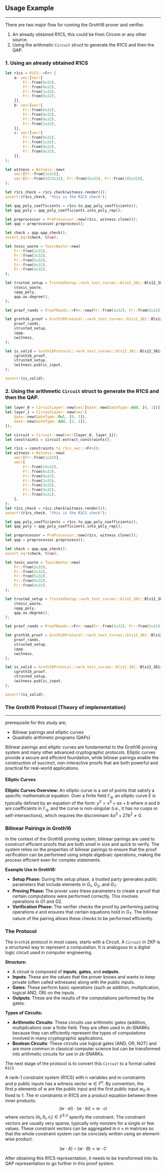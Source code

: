 ## Usage Example
------------------

There are two major flow for running the Groth16 prover and verifier.
1. An already obtained R1CS, this could be from Circom or any other source.
2. Using the  arithmetic `Circuit` struct to generate the R1CS and then the QAP.

### 1. Using an already obtained R1CS

```rust
let r1cs = R1CS::<Fr> {
    a: vec![vec![
        Fr::from(0u32),
        Fr::from(0u32),
        Fr::from(1u32),
        Fr::from(0u32),
    ]],
    b: vec![vec![
        Fr::from(0u32),
        Fr::from(0u32),
        Fr::from(0u32),
        Fr::from(1u32),
    ]],
    c: vec![vec![
        Fr::from(0u32),
        Fr::from(1u32),
        Fr::from(0u32),
        Fr::from(0u32),
    ]],
};

let witness = Witness::new(
    vec![Fr::from(1u32)],
    vec![Fr::from(4223u32), Fr::from(41u32), Fr::from(103u32)],
);

let r1cs_check = r1cs.check(witness.render());
assert!(r1cs_check, "this is the R1CS check");

let qap_poly_coefficients = r1cs.to_qap_poly_coefficients();
let qap_poly = qap_poly_coefficients.into_poly_rep();

let preprocessor = PreProcessor::new(r1cs, witness.clone());
let qap = preprocessor.preprocess();

let check = qap.qap_check();
assert_eq!(check, true);

let toxic_waste = ToxicWaste::new(
    Fr::from(2u32),
    Fr::from(3u32),
    Fr::from(5u32),
    Fr::from(6u32),
    Fr::from(4u32),
);

let trusted_setup = TrustedSetup::<ark_test_curves::bls12_381::Bls12_381>::run_trusted_setup(
    &toxic_waste,
    &qap_poly,
    qap.ax.degree(),
);

let proof_rands = ProofRands::<Fr>::new(Fr::from(3u32), Fr::from(5u32));

let groth16_proof = Groth16Protocol::<ark_test_curves::bls12_381::Bls12_381>::generate_proof(
    proof_rands,
    &trusted_setup,
    &qap,
    &witness,
);

let is_valid = Groth16Protocol::<ark_test_curves::bls12_381::Bls12_381>::verify_proof(
    &groth16_proof,
    &trusted_setup,
    &witness.public_input,
);

assert!(is_valid);
```

### 2. Using the arithmetic `Circuit` struct to generate the R1CS and then the QAP.

```rust
let layer_0 = CircuitLayer::new(vec![Gate::new(GateType::Add, [0, 1])]);
let layer_1 = CircuitLayer::new(vec![
    Gate::new(GateType::Mul, [0, 1]),
    Gate::new(GateType::Add, [2, 3]),
]);

let circuit = Circuit::new(vec![layer_0, layer_1]);
let constraints = circuit.extract_constraints();

let r1cs = constraints.to_r1cs_vec::<Fr>();
let witness = Witness::new(
    vec![Fr::from(1u32)],
    vec![
        Fr::from(15u32),
        Fr::from(6u32),
        Fr::from(9u32),
        Fr::from(2u32),
        Fr::from(3u32),
        Fr::from(4u32),
        Fr::from(5u32),
    ],
);
let r1cs_check = r1cs.check(witness.render());
assert!(r1cs_check, "this is the R1CS check");

let qap_poly_coefficients = r1cs.to_qap_poly_coefficients();
let qap_poly = qap_poly_coefficients.into_poly_rep();

let preprocessor = PreProcessor::new(r1cs, witness.clone());
let qap = preprocessor.preprocess();

let check = qap.qap_check();
assert_eq!(check, true);

let toxic_waste = ToxicWaste::new(
    Fr::from(2u32),
    Fr::from(3u32),
    Fr::from(5u32),
    Fr::from(6u32),
    Fr::from(4u32),
);

let trusted_setup = TrustedSetup::<ark_test_curves::bls12_381::Bls12_381>::run_trusted_setup(
    &toxic_waste,
    &qap_poly,
    qap.ax.degree(),
);

let proof_rands = ProofRands::<Fr>::new(Fr::from(3u32), Fr::from(5u32));

let groth16_proof = Groth16Protocol::<ark_test_curves::bls12_381::Bls12_381>::generate_proof(
    proof_rands,
    &trusted_setup,
    &qap,
    &witness,
);

let is_valid = Groth16Protocol::<ark_test_curves::bls12_381::Bls12_381>::verify_proof(
    &groth16_proof,
    &trusted_setup,
    &witness.public_input,
);

assert!(is_valid);
```





### The Groth16 Protocol (Theory of implementation)
---------------------------

prerequisite for this study are;
- Bilinear pairings and elliptic curves
- Quadratic arithmetic programs (QAPs)

Bilinear pairings and elliptic curves are fundamental to the Groth16 proving system and many other advanced cryptographic protocols. Elliptic curves provide a secure and efficient foundation, while bilinear pairings enable the construction of succinct, non-interactive proofs that are both powerful and practical for real-world applications.


#### Elliptic Curves

**Elliptic Curves Overview:** An elliptic curve is a set of points that satisfy a specific mathematical equation. Over a finite field $\mathbb{F}_q​$, an elliptic curve $E$ is typically defined by an equation of the form: $y^2 = x^3 + ax + b$ where $a$ and $b$ are coefficients in $\mathbb{F}_q$, and the curve is non-singular (i.e., it has no cusps or self-intersections), which requires the discriminant $4a^3 + 27b^2 \neq 0$.

### Bilinear Pairings in Groth16

In the context of the Groth16 proving system, bilinear pairings are used to construct efficient proofs that are both small in size and quick to verify. The system relies on the properties of bilinear pairings to ensure that the proof verification can be performed using simple algebraic operations, making the process efficient even for complex statements.

**Example Use in Groth16:**

- **Setup Phase:** During the setup phase, a trusted party generates public parameters that include elements in $G_1$​, $G_2$​, and $G_T$.
- **Proving Phase:** The prover uses these parameters to create a proof that certain computations were performed correctly. This involves operations in $G1$​ and $G2$.
- **Verification Phase:** The verifier checks the proof by performing pairing operations $e$ and ensures that certain equations hold in $G_T$​. The bilinear nature of the pairing allows these checks to be performed efficiently.

### The Protocol 
The `Groth16` protocol in most cases, starts with a Circuit. A `Circuit`  in ZKP is a structured way to represent a computation. It is analogous to a digital logic circuit used in computer engineering. 

**Structure:**

- A circuit is composed of **inputs**, **gates**, and **outputs**.
- **Inputs**: These are the values that the prover knows and wants to keep private (often called witnesses) along with the public inputs.
- **Gates**: These perform basic operations (such as addition, multiplication, logical AND, OR) on the inputs.
- **Outputs**: These are the results of the computations performed by the gates.

**Types of Circuits:**

- **Arithmetic Circuits**: These circuits use arithmetic gates (addition, multiplication) over a finite field. They are often used in zk-SNARKs because they can efficiently represent the types of computations involved in many cryptographic applications.
- **Boolean Circuits**: These circuits use logical gates (AND, OR, NOT) and are more common in classical computer science but can be transformed into arithmetic circuits for use in zk-SNARKs.

The next stage of the protocol is to convert this `Circuit` to a format called `R1CS` 

A rank-1 constraint system (R1CS) with n variables and m constraints and p public inputs has a witness vector $w∈F^n$. By convention, the first p elements of w are the public input and the first public input $w_0​$ is fixed to 1. The m constraints in R1CS are a product equation between three inner products:
$$
(w⋅ai​)⋅(w⋅bi​)=w⋅ci​
$$
where vectors $(a_i​,b_i​,c_i​)∈F^3⋅^n$ specify the constraint. The constraint vectors are usually very sparse, typically only nonzero for a single or few values. These constraint vectors can be aggregated in $n×m$ matrices so that the whole constraint system can be concisely written using an element-wise product.

$$
(w⋅A)∘(w⋅B)=w⋅C
$$

After obtaining this R1CS representation, it needs to be transformed into its QAP representation to go further in this proof system.